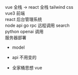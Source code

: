 vue 全栈 -> react 全栈
tailwind css  
vue3 前端   
react 后台管理系统  
node api 
go rpc 远程调用 search  
python openai 调用  
服务器部署  

- model
- api 不用变的

- 全家桶思想
  vue 